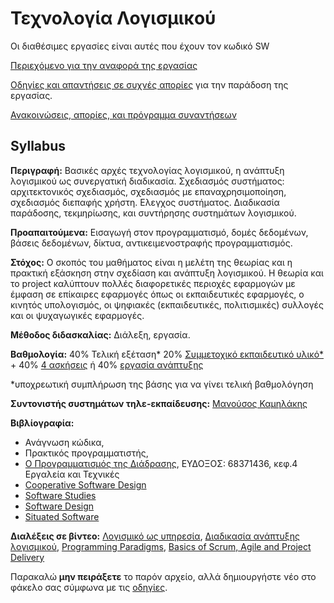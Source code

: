 # Τεχνολογία Λογισμικού 

Οι διαθέσιμες εργασίες είναι αυτές που έχουν τον κωδικό SW

[Περιεχόμενο για την αναφορά της εργασίας](https://courses-ionio.github.io/help/deliverables/)

[Οδηγίες και απαντήσεις σε συχνές απορίες](https://courses-ionio.github.io/help/) για την παράδοση της εργασίας.

[Ανακοινώσεις, απορίες, και πρόγραμμα συναντήσεων](https://github.com/courses-ionio/help/issues)

## Syllabus

**Περιγραφή:** Βασικές αρχές τεχνολογίας λογισμικού, η ανάπτυξη λογισμικού ως συνεργατική διαδικασία. Σχεδιασμός συστήματος: αρχιτεκτονικός σχεδιασμός, σχεδιασμός με επαναχρησιμοποίηση, σχεδιασμός διεπαφής χρήστη. Eλεγχος συστήματος. Διαδικασία παράδοσης, τεκμηρίωσης, και συντήρησης συστημάτων λογισμικού.

**Προαπαιτούμενα:** Εισαγωγή στον προγραμματισμό, δομές δεδομένων, βάσεις δεδομένων, δίκτυα, αντικειμενοστραφής προγραμματισμός.

**Στόχος:** Ο σκοπός του μαθήματος είναι η μελέτη της θεωρίας και η πρακτική εξάσκηση στην σχεδίαση και ανάπτυξη λογισμικού. Η θεωρία και το project καλύπτουν πολλές διαφορετικές περιοχές εφαρμογών με έμφαση σε επίκαιρες εφαρμογές όπως οι εκπαιδευτικές εφαρμογές, ο κινητός υπολογισμός, οι ψηφιακές (εκπαιδευτικές, πολιτισμικές) συλλογές και οι ψυχαγωγικές εφαρμογές.

**Μέθοδος διδασκαλίας:** Διάλεξη, εργασία.

**Βαθμολογία:** 40% Τελική εξέταση* 20% [Συμμετοχικό εκπαιδευτικό υλικό*](https://github.com/courses-ionio/projects/blob/master/social/index.md) + 40% [4 ασκήσεις](https://github.com/courses-ionio/dokey) ή 40% [εργασία ανάπτυξης](https://github.com/courses-ionio/projects/blob/master/dev/index.md)

*υποχρεωτική συμπλήρωση της βάσης για να γίνει τελική βαθμολόγηση

**Συντονιστής συστημάτων τηλε-εκπαίδευσης:** [Μανούσος Καμηλάκης](https://github.com/mkamgit/)

**Βιβλίογραφία:** 
* Ανάγνωση κώδικα, 
* Πρακτικός προγραμματιστής, 
* [Ο Προγραμματισμός της Διάδρασης](https://www.mibook.org/), ΕΥΔΟΞΟΣ: 68371436, κεφ.4 Εργαλεία και Τεχνικές
* [Cooperative Software Design](http://faculty.washington.edu/ajko/books/cooperative-software-development/)
* [Software Studies](http://lab.softwarestudies.com/2007/05/about-software-studies-ucsd.html)
* [Software Design](http://www.alexandercowan.com/software-design-class/)
* [Situated Software](http://www.shirky.com/writings/situated_software.html)

**Διαλέξεις σε βίντεο:** [Λογισμικό ως υπηρεσία](https://www.edx.org/course/engineering-software-service-uc-berkeleyx-cs169-1x#.VMN5yUesUuU), [Διαδικασία ανάπτυξης λογισμικού](https://www.udacity.com/course/ud805), [Programming Paradigms](https://www.udemy.com/cs-107-programming-paradigms/), [Basics of Scrum, Agile and Project Delivery](https://www.udemy.com/scrum-methodology/)


Παρακαλώ **μην πειράξετε** το παρόν αρχείο, αλλά δημιουργήστε νέο στο φάκελο σας σύμφωνα με τις [οδηγίες](https://courses-ionio.github.io/help/guide/).

